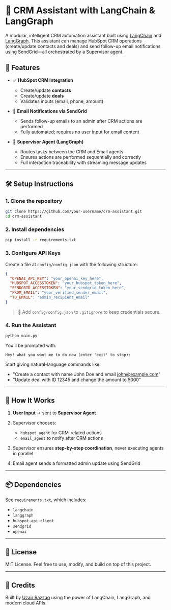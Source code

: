 # 🧠 CRM Assistant with LangChain & LangGraph

A modular, intelligent CRM automation assistant built using [LangChain](https://www.langchain.com/) and [LangGraph](https://www.langgraph.dev/). This assistant can manage HubSpot CRM operations (create/update contacts and deals) and send follow-up email notifications using SendGrid—all orchestrated by a Supervisor agent.

## 🚀 Features

- ✅ **HubSpot CRM Integration**
  - Create/update **contacts**
  - Create/update **deals**
  - Validates inputs (email, phone, amount)
  
- 📧 **Email Notifications via SendGrid**
  - Sends follow-up emails to an admin after CRM actions are performed
  - Fully automated; requires no user input for email content

- 🤖 **Supervisor Agent (LangGraph)**
  - Routes tasks between the CRM and Email agents
  - Ensures actions are performed sequentially and correctly
  - Full interaction traceability with streaming message updates

---

## 🛠️ Setup Instructions

### 1. Clone the repository

```bash
git clone https://github.com/your-username/crm-assistant.git
cd crm-assistant
````

### 2. Install dependencies

```bash
pip install -r requirements.txt
```

### 3. Configure API Keys

Create a file at `config/config.json` with the following structure:

```json
{
  "OPENAI_API_KEY": "your_openai_key_here",
  "HUBSPOT_ACCESSTOKEN": "your_hubspot_token_here",
  "SENDGRID_ACCESSTOKEN": "your_sendgrid_token_here",
  "FROM_EMAIL": "your_verified_sender_email",
  "TO_EMAIL": "admin_recipient_email"
}
```

> 🔐 Add `config/config.json` to `.gitignore` to keep credentials secure.

### 4. Run the Assistant

```bash
python main.py
```

You’ll be prompted with:

```
Hey! what you want me to do now (enter 'exit' to stop):
```

Start giving natural-language commands like:

* "Create a contact with name John Doe and email [john@example.com](mailto:john@example.com)"
* "Update deal with ID 12345 and change the amount to 5000"

---

## 🧠 How It Works

1. **User Input** → sent to **Supervisor Agent**
2. Supervisor chooses:

   * `hubspot_agent` for CRM-related actions
   * `email_agent` to notify after CRM actions
3. Supervisor ensures **step-by-step coordination**, never executing agents in parallel
4. Email agent sends a formatted admin update using SendGrid

---

## 📦 Dependencies

See `requirements.txt`, which includes:

* `langchain`
* `langgraph`
* `hubspot-api-client`
* `sendgrid`
* `openai`

---

## 📄 License

MIT License. Feel free to use, modify, and build on top of this project.

---

## 🙌 Credits

Built by [Uzair Razzaq](mailto:muhammaduzairrazaq@gmail.com) using the power of LangChain, LangGraph, and modern cloud APIs.
